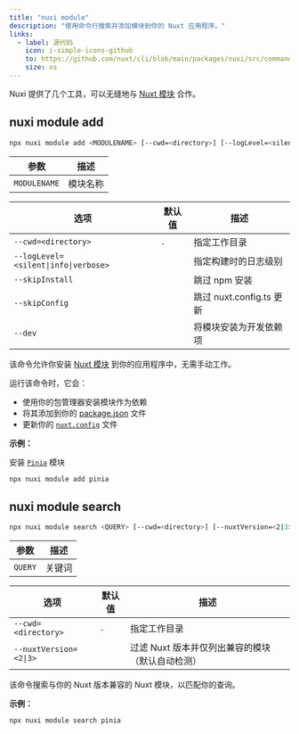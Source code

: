 ```yaml
---
title: "nuxi module"
description: "使用命令行搜索并添加模块到你的 Nuxt 应用程序。"
links:
  - label: 源代码
    icon: i-simple-icons-github
    to: https://github.com/nuxt/cli/blob/main/packages/nuxi/src/commands/module/
    size: xs
---
```


Nuxi 提供了几个工具，可以无缝地与 [Nuxt 模块](/modules) 合作。

## nuxi module add

<!--module-add-cmd-->
```bash [Terminal]
npx nuxi module add <MODULENAME> [--cwd=<directory>] [--logLevel=<silent|info|verbose>] [--skipInstall] [--skipConfig] [--dev]
```
<!--/module-add-cmd-->

<!--module-add-args-->
参数 | 描述
--- | ---
`MODULENAME` | 模块名称
<!--/module-add-args-->

<!--module-add-opts-->
选项 | 默认值 | 描述
--- | --- | ---
`--cwd=<directory>` | `.` | 指定工作目录
`--logLevel=<silent\|info\|verbose>` |  | 指定构建时的日志级别
`--skipInstall` |  | 跳过 npm 安装
`--skipConfig` |  | 跳过 nuxt.config.ts 更新
`--dev` |  | 将模块安装为开发依赖项
<!--/module-add-opts-->

该命令允许你安装 [Nuxt 模块](/modules) 到你的应用程序中，无需手动工作。

运行该命令时，它会：

- 使用你的包管理器安装模块作为依赖
- 将其添加到你的 [package.json](/docs/guide/directory-structure/package) 文件
- 更新你的 [`nuxt.config`](/docs/guide/directory-structure/nuxt-config) 文件

**示例：**

安装 [`Pinia`](/modules/pinia) 模块
```bash [Terminal]
npx nuxi module add pinia
```

## nuxi module search

<!--module-search-cmd-->
```bash [Terminal]
npx nuxi module search <QUERY> [--cwd=<directory>] [--nuxtVersion=<2|3>]
```
<!--/module-search-cmd-->

<!--module-search-args-->
参数 | 描述
--- | ---
`QUERY` | 关键词
<!--/module-search-args-->

<!--module-search-opts-->
选项 | 默认值 | 描述
--- | --- | ---
`--cwd=<directory>` | `.` | 指定工作目录
`--nuxtVersion=<2\|3>` |  | 过滤 Nuxt 版本并仅列出兼容的模块（默认自动检测）
<!--/module-search-opts-->

该命令搜索与你的 Nuxt 版本兼容的 Nuxt 模块，以匹配你的查询。

**示例：**

```bash [Terminal]
npx nuxi module search pinia
```
